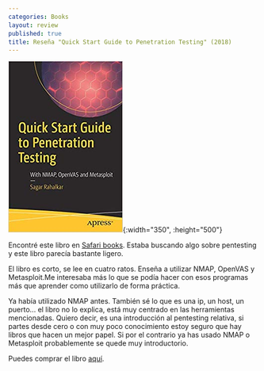 ```yaml
---
categories: Books
layout: review
published: true
title: Reseña "Quick Start Guide to Penetration Testing" (2018)
---
```

![](/assets/quickstartguidetopenetrationtestingwithnmapopenvasandmetasploit.jpg){:width="350", :height="500"}

Encontré este libro en [Safari books](https://learning.oreilly.com). Estaba buscando algo sobre pentesting y este libro parecía bastante ligero.

El libro es corto, se lee en cuatro ratos. Enseña a utilizar NMAP, OpenVAS y Metasploit.Me interesaba más lo que se podía hacer con esos programas más que aprender como utilizarlo de forma práctica.

Ya había utilizado NMAP antes. También sé lo que es una ip, un host, un puerto... el libro no lo explica, está muy centrado en las herramientas mencionadas. Quiero decir, es una introducción al pentesting relativa, si partes desde cero o con muy poco conocimiento estoy seguro que hay libros que hacen un mejor papel. Si por el contrario ya has usado NMAP o Metasploit probablemente se quede muy introductorio.

Puedes comprar el libro [aquí](https://amazon.es/dp/1484242696).
